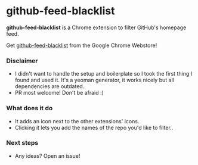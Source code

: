 # github-feed-blacklist

**github-feed-blacklist** is a Chrome extension to filter GitHub's homepage feed.

Get [github-feed-blacklist](https://chrome.google.com/webstore/detail/dbhboodpldcdeolligbmnhnjpkkolcnl/) from the Google Chrome Webstore!

### Disclaimer

- I didn't want to handle the setup and boilerplate so I took the first thing I found and used it. It's a yeoman generator, it works nicely but all dependencies are outdated.
- PR most welcome! Don't be afraid :)

### What does it do

- It adds an icon next to the other extensions' icons.
- Clicking it lets you add the names of the repo you'd like to filter..

### Next steps

- Any ideas? Open an issue!
